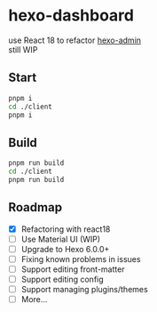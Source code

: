 # hexo-dashboard

use React 18 to refactor [hexo-admin](https://github.com/jaredly/hexo-admin)  
still WIP

## Start

```bash
pnpm i
cd ./client
pnpm i
```

## Build

```bash
pnpm run build
cd ./client
pnpm run build
```

## Roadmap
- [x] Refactoring with react18
- [ ] Use Material UI (WIP)
- [ ] Upgrade to Hexo 6.0.0+
- [ ] Fixing known problems in issues
- [ ] Support editing front-matter
- [ ] Support editing config
- [ ] Support managing plugins/themes
- [ ] More...
